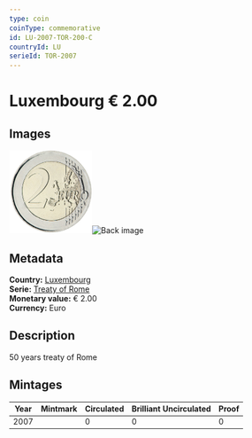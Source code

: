 ```yaml
---
type: coin
coinType: commemorative
id: LU-2007-TOR-200-C
countryId: LU
serieId: TOR-2007
---
```


# Luxembourg € 2.00

## Images

<img src="../../Images/common-2007-200.png" height="150" alt="Front image"><img src="Images/LU-2007-200-000.png" height="150" alt="Back image">

## Metadata

**Country:** [Luxembourg](../../Countries/Luxembourg/index.md)\
**Serie:** [Treaty of Rome](index.md)\
**Monetary value:** € 2.00\
**Currency:** Euro

## Description
50 years treaty of Rome

## Mintages

| Year | Mintmark | Circulated | Brilliant Uncirculated | Proof |
| ---- | -------- | ---------- | ---------------------- | ----- |
| 2007 |  | 0| 0 | 0 |
